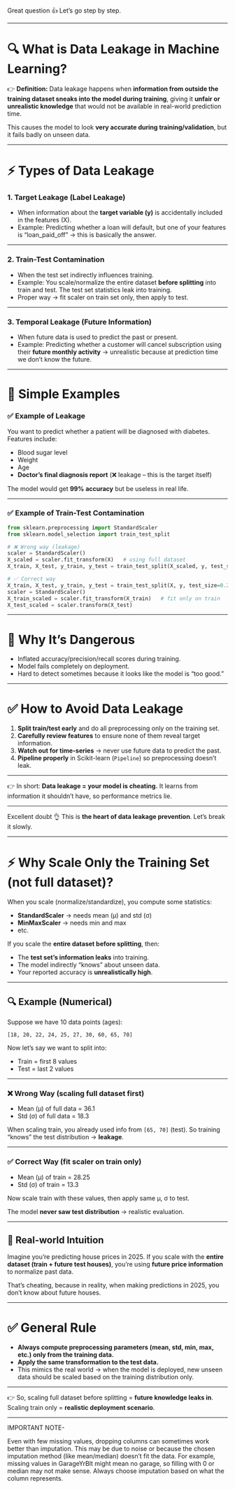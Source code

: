 Great question 👍 Let’s go step by step.

---

# 🔍 **What is Data Leakage in Machine Learning?**

👉 **Definition:**
Data leakage happens when **information from outside the training dataset sneaks into the model during training**, giving it **unfair or unrealistic knowledge** that would not be available in real-world prediction time.

This causes the model to look **very accurate during training/validation**, but it fails badly on unseen data.

---

# ⚡ Types of Data Leakage

### 1. **Target Leakage (Label Leakage)**

* When information about the **target variable (y)** is accidentally included in the features (X).
* Example: Predicting whether a loan will default, but one of your features is “loan\_paid\_off” → this is basically the answer.

---

### 2. **Train-Test Contamination**

* When the test set indirectly influences training.
* Example: You scale/normalize the entire dataset **before splitting** into train and test. The test set statistics leak into training.
* Proper way → fit scaler on train set only, then apply to test.

---

### 3. **Temporal Leakage (Future Information)**

* When future data is used to predict the past or present.
* Example: Predicting whether a customer will cancel subscription using their **future monthly activity** → unrealistic because at prediction time we don’t know the future.

---

# 🏦 **Simple Examples**

### ✅ Example of Leakage

You want to predict whether a patient will be diagnosed with diabetes.
Features include:

* Blood sugar level
* Weight
* Age
* **Doctor’s final diagnosis report** (❌ leakage – this is the target itself)

The model would get **99% accuracy** but be useless in real life.

---

### ✅ Example of Train-Test Contamination

```python
from sklearn.preprocessing import StandardScaler
from sklearn.model_selection import train_test_split

# ❌ Wrong way (leakage)
scaler = StandardScaler()
X_scaled = scaler.fit_transform(X)   # using full dataset
X_train, X_test, y_train, y_test = train_test_split(X_scaled, y, test_size=0.2)

# ✅ Correct way
X_train, X_test, y_train, y_test = train_test_split(X, y, test_size=0.2)
scaler = StandardScaler()
X_train_scaled = scaler.fit_transform(X_train)   # fit only on train
X_test_scaled = scaler.transform(X_test)
```

---

# 🚨 Why It’s Dangerous

* Inflated accuracy/precision/recall scores during training.
* Model fails completely on deployment.
* Hard to detect sometimes because it looks like the model is “too good.”

---

# ✅ How to Avoid Data Leakage

1. **Split train/test early** and do all preprocessing only on the training set.
2. **Carefully review features** to ensure none of them reveal target information.
3. **Watch out for time-series** → never use future data to predict the past.
4. **Pipeline properly** in Scikit-learn (`Pipeline`) so preprocessing doesn’t leak.

---

👉 In short: **Data leakage = your model is cheating.**
It learns from information it shouldn’t have, so performance metrics lie.

---




Excellent doubt 👌 This is **the heart of data leakage prevention**. Let’s break it slowly.

---

# ⚡ Why Scale Only the Training Set (not full dataset)?

When you scale (normalize/standardize), you compute some statistics:

* **StandardScaler** → needs mean (μ) and std (σ)
* **MinMaxScaler** → needs min and max
* etc.

If you scale the **entire dataset before splitting**, then:

* The **test set’s information leaks** into training.
* The model indirectly “knows” about unseen data.
* Your reported accuracy is **unrealistically high**.

---

## 🔍 Example (Numerical)

Suppose we have 10 data points (ages):

```
[18, 20, 22, 24, 25, 27, 30, 60, 65, 70]
```

Now let’s say we want to split into:

* Train = first 8 values
* Test = last 2 values

---

### ❌ Wrong Way (scaling full dataset first)

* Mean (μ) of full data = 36.1
* Std (σ) of full data = 18.3

When scaling train, you already used info from `[65, 70]` (test).
So training “knows” the test distribution → **leakage**.

---

### ✅ Correct Way (fit scaler on train only)

* Mean (μ) of train = 28.25
* Std (σ) of train = 13.3

Now scale train with these values,
then apply same μ, σ to test.

The model **never saw test distribution** → realistic evaluation.

---

## 🎯 Real-world Intuition

Imagine you’re predicting house prices in 2025.
If you scale with the **entire dataset (train + future test houses)**, you’re using **future price information** to normalize past data.

That’s cheating, because in reality, when making predictions in 2025, you don’t know about future houses.

---

# ✅ General Rule

* **Always compute preprocessing parameters (mean, std, min, max, etc.) only from the training data.**
* **Apply the same transformation to the test data.**
* This mimics the real world → when the model is deployed, new unseen data should be scaled based on the training distribution only.

---

👉 So, scaling full dataset before splitting = **future knowledge leaks in**.
Scaling train only = **realistic deployment scenario**.

---


IMPORTANT NOTE-


Even with few missing values, dropping columns can sometimes work better than imputation. This may be due to noise or because the chosen imputation method (like mean/median) doesn’t fit the data. For example, missing values in GarageYrBlt might mean no garage, so filling with 0 or median may not make sense. Always choose imputation based on what the column represents.

